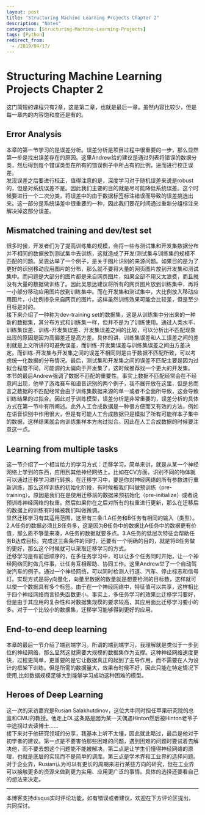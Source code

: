 ```yaml
---
layout: post
title: "Structuring Machine Learning Projects Chapter 2"
description: "Notes"
categories: [Structuring-Machine-Learning-Projects]
tags: [Python]
redirect_from:
  - /2019/04/17/
---
```


# Structuring Machine Learning Projects Chapter 2    

这门简短的课程只有2章，这是第二章，也就是最后一章。虽然内容比较少，但是每一章内的内容饱和度还是有的。  

## Error Analysis  
本章的第一节学习的是误差分析。误差分析是项目过程中很重要的一步，那么显然第一步是找出误差存在的原因。这里Andrew给的建议是通过列表将错误的数据分类，然后得到每个错误类型在所有的错误例子中所占有的比例，进而进行校正误差。  
发现误差之后要进行校正，值得注意的是，深度学习对于随机误差来说是robust的，但是对系统误差不是。因此我们主要的目的就是尽可能降低系统误差。这个时候要进行一个二次分类，将误差中的由于数据标签标注错误而导致的误差挑选出来。这一部分是系统误差中很重要的一种，因此我们要花时间通过重新分组标注来解决掉这部分误差。  

## Mismatched training and dev/test set  
很多时候，开发者们为了提高训练集的规模，会将一些与测试集和开发集数据分布并不相同的数据放到测试集中去训练，这就造成了开发/测试集与训练集的规模不匹配的问题。吴恩达举了一个例子，是关于图片识别的来源问题。如果目的是为了更好的识别移动应用图片的分布，那么就不要将大量的网页图片放到开发集和测试集中。而问题是大部分的图片都是来自网页图片，如果全部不用又太浪费，而且就没有大量的数据做训练了。因此吴恩达建议将所有的网页图片放到训练集中，再将一小部分移动应用图片放到训练集中。而在开发集和测试集中，大比例放入移动应用图片，小比例掺杂来自网页的图片。这样虽然训练效果可能会比较差，但是至少目标是对的。  
接下来介绍了一种称为dev-training set的数据集，这是从训练集中分出来的一种新的数据集，其分布方式和训练集一样，但并不是为了训练使用。通过人类水平、训练集误差、训练-开发集误差、开发集误差之间的比较，可以分析出不匹配现象出现的原因是因为高偏差还是高方差。具体的讲，训练集误差和人工误差之间的差别就是上文所讲的可避免误差，而训练-开发集误差与训练集误差之间由方差决定。而训练-开发集与开发集之间的误差不相同则是由于数据不匹配所致，可以考虑统一化数据的分布情况。最后，测试集和开发集之间的误差不匹配主要是因为过拟合程度不同，可能调的太偏向于开发集了，这时候推荐找一个更大的开发集。  
本节的最后Andrew强调了数据不匹配的重要性。事实上数据不匹配经常会在不经意间出现，他举了游戏赛车和语音识别的两个例子，我不展开放在这里，但是总而言之数据的不匹配经常会由于训练集数据来源的单一或者不全面所导致，这会导致训练结果的过拟合。因此对于训练模型，误差分析是非常重要的，误差分析的具体方式在第一节中有所阐述。此外人工合成数据是一种很方便而又有效的方法，例如在语音识别中作用很大，但是有可能人工合成数据只是模拟了所有可能样本子集中的数据，这样结果就会向训练集样本方向过拟合。因此在人工合成数据的时候要注意这一点。  

## Learning from multiple tasks  
这一节介绍了一个相当给力的学习方式：迁移学习。简单来讲，就是从某一个神经网络上学到的东西，应用到其他神经网络上。比如在CV方面，识别不同的物体就可以通过迁移学习进行转换。在迁移学习中，要是你对神经网络的所有参数进行重新训练，那么这样训练的初始化阶段，有时候被我们叫做预训练（pre-training）。原因是我们在是使用迁移前的数据来预初始化（pre-initialize）或者说预训练神经网络的权重。然后如果你在之后对所有的权重进行更新，那么在迁移后的数据上的训练有时候被我们叫做微调。  
显然迁移学习有其适用范围，这里有三条:1.A任务和B任务有相同的输入（类型）。2.A任务的数据必须比B任务多，这是因为B任务中的数据比A任务中的数据更有价值，那么质不够量来凑，A任务的数据就要多点。3.A任务的低层次特征会帮助任务B达成目标。完成这三条条件的同时，还要有一个明确的目的，就是将B任务做的更好，那么这个时候就可以采取迁移学习的方式。  
迁移学习是有前后顺序的，在多任务学习中，可以让多个任务同时开始，让一个神经网络同时做几件事，让任务互相帮助、协同工作。这里Andrew举了一个自动驾驶汽车的例子。通过一个神经网络，可以同时检测人行道、汽车、停止标志和信号灯。实现方式是将y向量化，向量里数据的数量就是想要检测的目标数，这样就可以使一个数据具有多个标签。由于在一个神经网络中，特征值可以共享，这样相比于四个神经网络而言损失函数更小。事实上，多任务学习的效果比迁移学习要好，但是由于其应用的复杂性和对数据集规模的要求较高，其应用面比迁移学习要小的多。对于一个比较小的数据集，迁移学习能够得到更好的应用。  

## End-to-end deep learning  
本章的最后一节介绍了端到端学习。所谓的端到端学习，我理解就是类似于一步到位的神经网络，那么显然这就需要大规模的数据集作为支撑。这种神经网络速度更快，过程更简单，更重要的是它让数据真正的起到了主导作用，而不需要在人为设计的框架下训练。但是所需的数据量大，效果有时候不好，因此只能在特定情况下使用,比如数据规模足够大到能够学习成功这种困难的模型。

## Heroes of Deep Learning  
这一次的采访嘉宾是Rusian Salakhutdinov，这位大牛同时担任苹果研究院的总监和CMU的教授。他走上DL这条路是因为某一天偶遇Hinton然后被Hinton老爷子中途拐过去读博士……   
接下来对于他研究领域的分享，我基本上听不太懂，因此就此略过，最后是他对于初学者的建议。第一点是不要害怕那些困难的问题，遇到困难的问题时要试着去解决他，而不要去想这个问题能不能被解决。第二点是让学生们懂得神经网络的原理，也就是底层的实现而不是简单的调库。第三点是学术界和工业界的选择问题。对于企业界，Rusian认为可以有更长的周期来进行某些方向的研究，但在工业界可以接触更多的资源来做到更为实用、应用更广泛的事情。具体的选择还要看自己的想法来决定。

---
本博客支持disqus实时评论功能，如有错误或者建议，欢迎在下方评论区提出，共同探讨。  
